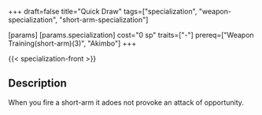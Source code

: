 +++
draft=false
title="Quick Draw"
tags=["specialization", "weapon-specialization", "short-arm-specialization"]

[params]
  [params.specialization]
    cost="0 sp"
    traits=["-"]
    prereq=["Weapon Training(short-arm)(3)", "Akimbo"]
+++

{{< specialization-front >}}

## Description

When you fire a short-arm it adoes not provoke an attack of opportunity.

